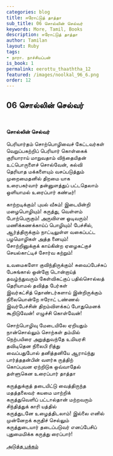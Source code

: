 ```yaml
---
categories: blog
title: ஈரோட்டுத் தாத்தா
sub_title: 06 சொல்லின் செல்வர்
keywords: More, Tamil, Books
description: ஈரோட்டுத் தாத்தா
author: Tamilan
layout: Ruby
tags:
- நாரா. நாச்சியப்பன்
is_book: 1
permalink: eerottu_thaaththa_12
featured: /images/noolkal_96_6.png
order: 12
---
```



## 06 சொல்லின் செல்வர்

﻿

**சொல்லின் செல்வர்**

பெரியார்தம் சொற்பொழிவைச் கேட்டவர்கள்  
வெறுப்பகற்றிப் பெரியார் கொள்கைக்  
குரியாராய் மாறுவதாம் விந்தையிதன்  
உட்பொருளைச் சொல்வேன், கல்வி  
தெரியாத மக்களையும் வசப்படுத்தும்  
முறைமைதனில் திறமை யாக  
உரைபகர்வார் தன்னுளத்துப் பட்டதெலாம்  
ஒளியாமல் உரைப்பார் கண்டீர்!

காற்றடிக்கும்! புயல் வீசும்! இடையின்றி  
மழைபொழியும்! கருத்து, வெள்ளம்  
போற்பெருகும்! அருவிஎன ஓடிவரும்!  
மணிக்கணக்காய்ப் பொழியும்! பேச்சில்,  
ஆர்த்திருக்கும் நாட்டிலுள்ள வகைப்பட்ட  
பழமொழிகள் அத்த னையும்!  
சோற்றினுக்குக் காய்கின்ற ஏழைகட்குச்  
செயல்காட்டிச் சோர்வ கற்றும்!

உவமைகளோ குவிந்திருக்கும்! சுவைப்பேச்சுப்  
பேசுங்கால் ஒன்றோ டொன்றாய்த்  
தவழ்ந்துவரும் கேள்விகட்குப் பதில்சொல்லத்  
தெரியாமல் தவித்த பேர்கள்  
இவர்கட்சித் தொண்டர்களாய் இன்றிருக்கும்  
நிலையொன்றே ஈரோட் டண்ணல்  
இவர்பேச்சின் திறம்விளக்கப் போதுமெனக்  
கூறிடுவேன்! எழுச்சி கொள்வேன்!

சொற்பொழிவு மேடையிலே ஏறியதும்  
நான்சொல்லும் சொற்கள் தம்மில்  
நெற்பயிரை அறுத்துவந்தே உமியரசி  
தவிடிதென நிலைபி ரித்து  
வைப்பதுபோல் தனித்தனியே ஆராய்ந்து  
பார்த்ததன்பின் வளர்க ருத்திற்  
கொப்புவன ஏற்றிடுக ஒவ்வாதேல்  
தள்ளுகென உரைப்பார் தாத்தா

கருத்துக்குத் தடையிட்டு வைத்திருந்த  
மதத்தலைவர் கயமை மாற்றிக்  
கருத்துவெளிப் பட்டால்தான் மற்றவரும்  
சிந்தித்துக் காரி யத்தில்  
கருத்துடனே உழைத்திடலாம்! இல்லை எனில்  
முன்னேறக் கருதிச் செல்லும்  
கருத்துடையார் தடைப்படுவர் எனப்பேசிப்  
புதுமைமிக்க கருத்து ரைப்பார்!

[அடுத்த பக்கம்](eerottu_thaaththa_13)